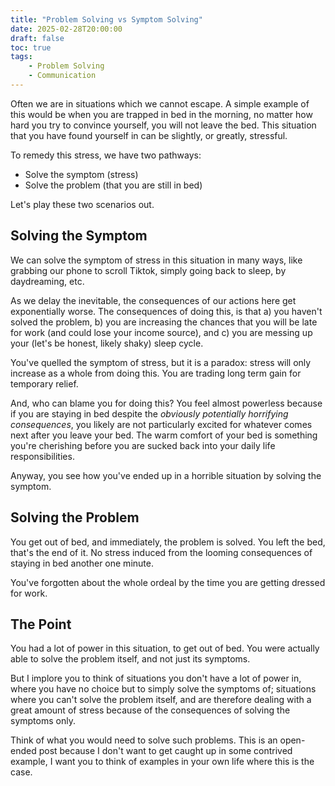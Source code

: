 ```yaml
---
title: "Problem Solving vs Symptom Solving"
date: 2025-02-28T20:00:00
draft: false
toc: true
tags:
    - Problem Solving 
    - Communication
---
```


Often we are in situations which we cannot escape. A simple example of this would be 
when you are trapped in bed in the morning, no matter how hard you try to convince yourself, 
you will not leave the bed. This situation that you have found yourself in can 
be slightly, or greatly, stressful.

To remedy this stress, we have two pathways:

- Solve the symptom (stress)
- Solve the problem (that you are still in bed)

Let's play these two scenarios out.

## Solving the Symptom

We can solve the symptom of stress in this situation in many ways, like grabbing our 
phone to scroll Tiktok, simply going back to sleep, by daydreaming, etc.

As we delay the inevitable, the consequences of our actions here get exponentially worse. 
The consequences of doing this, is that a) you haven't solved the problem, b) you 
are increasing the chances that you will be late for work (and could lose your income 
source), and c) you are messing up your (let's be honest, likely shaky) sleep cycle.

You've quelled the symptom of stress, but it is a paradox: stress will only increase 
as a whole from doing this. You are trading long term gain for temporary relief.

And, who can blame you for doing this? You feel almost powerless because if you are 
staying in bed despite the *obviously potentially horrifying consequences*, you likely are 
not particularly excited for whatever comes next after you leave your bed. The warm 
comfort of your bed is something you're cherishing before you are sucked back into 
your daily life responsibilities.

Anyway, you see how you've ended up in a horrible situation by solving the symptom.

## Solving the Problem

You get out of bed, and immediately, the problem is solved. You left the bed, that's 
the end of it. No stress induced from the looming consequences of staying in bed another 
one minute. 

You've forgotten about the whole ordeal by the time you are getting dressed for work.

## The Point

You had a lot of power in this situation, to get out of bed. You were actually able 
to solve the problem itself, and not just its symptoms.

But I implore you to think of situations you don't have a lot of power in, where you 
have no choice but to simply solve the symptoms of; situations where you can't solve the 
problem itself, and are therefore dealing with a great amount of stress because of the 
consequences of solving the symptoms only.

Think of what you would need to solve such problems. This is an open-ended post because 
I don't want to get caught up in some contrived example, I want you to think of examples 
in your own life where this is the case.
